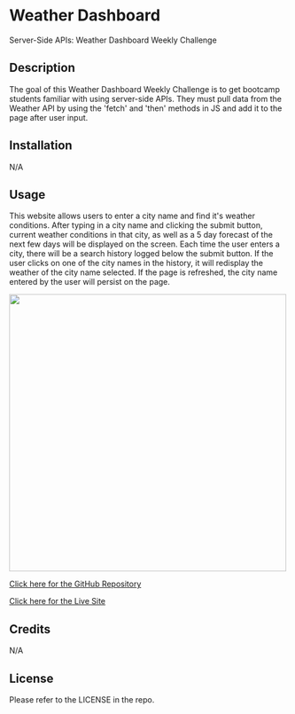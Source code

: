 # Weather Dashboard

Server-Side APIs: Weather Dashboard Weekly Challenge

## Description

The goal of this Weather Dashboard Weekly Challenge is to get bootcamp students familiar with using server-side APIs. They must pull data from the Weather API by using the 'fetch' and 'then' methods in JS and add it to the page after user input. 

## Installation

N/A

## Usage

This website allows users to enter a city name and find it's weather conditions. After typing in a city name and clicking the submit button, current weather conditions in that city, as well as a 5 day forecast of the next few days will be displayed on the screen. Each time the user enters a city, there will be a search history logged below the submit button. If the user clicks on one of the city names in the history, it will redisplay the weather of the city name selected. If the page is refreshed, the city name entered by the user will persist on the page.  

<img src="#" width = 500px />

<a href="https://github.com/elvislau74/weather-dashboard">Click here for the GitHub Repository</a>

<a href="https://elvislau74.github.io/weather-dashboard/">Click here for the Live Site</a>

## Credits

N/A

## License 

Please refer to the LICENSE in the repo.
